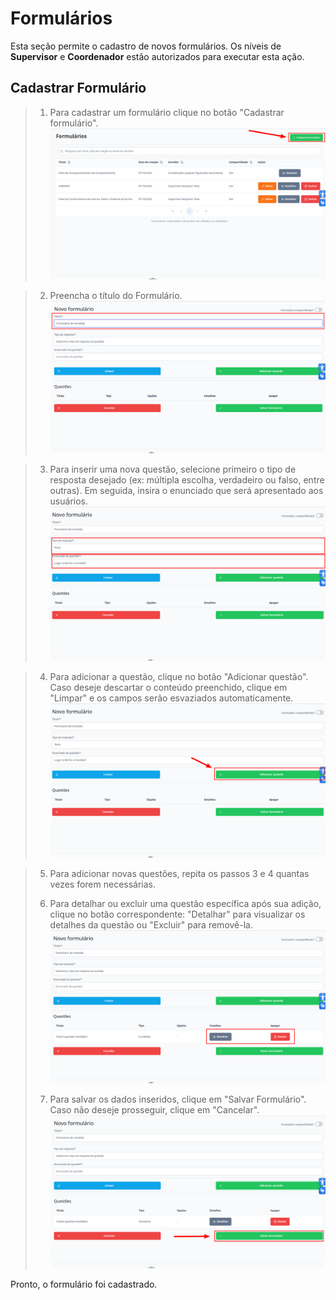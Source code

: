 # Formulários
Esta seção permite o cadastro de novos formulários. Os níveis de **Supervisor** e **Coordenador** estão autorizados para executar esta ação.

## Cadastrar Formulário

> 1. Para cadastrar um formulário clique no botão "Cadastrar formulário".
> ![Image](../../img/re/formularios/cadastrar.png)
    
> 2. Preencha o título do Formulário.
> ![Image](../../img/re/formularios/cadastrar1.png)

> 3. Para inserir uma nova questão, selecione primeiro o tipo de resposta desejado (ex: múltipla escolha, verdadeiro ou falso, entre outras). Em seguida, insira o enunciado que será apresentado aos usuários.
> ![Image](../../img/re/formularios/cadastrar2.png)

> 4. Para adicionar a questão, clique no botão "Adicionar questão". Caso deseje descartar o conteúdo preenchido, clique em "Limpar" e os campos serão esvaziados automaticamente.
![Image](../../img/re/formularios/cadastrar3.png)

> 5. Para adicionar novas questões, repita os passos 3 e 4 quantas vezes forem necessárias. 
>
> 6. Para detalhar ou excluir uma questão específica após sua adição, clique no botão correspondente: "Detalhar" para visualizar os detalhes da questão ou "Excluir" para removê-la.
> ![Image](../../img/re/formularios/excluir_detalhar.png)
>
> 7. Para salvar os dados inseridos, clique em "Salvar Formulário". Caso não deseje prosseguir, clique em "Cancelar".
> ![Image](../../img/re/formularios/salvar.png)

Pronto, o formulário foi cadastrado.
